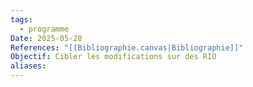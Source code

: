 ```yaml
---
tags:
  - programme
Date: 2025-05-28
References: "[[Bibliographie.canvas|Bibliographie]]"
Objectif: Cibler les modifications sur des RIO
aliases:
---
```

